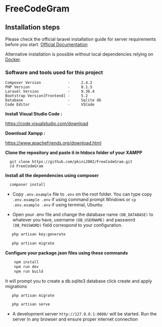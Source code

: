 # FreeCodeGram

## Installation steps

Please check the official laravel installation guide for server requirements before you start. [Official Documentation](https://laravel.com/docs/5.4/installation#installation)

Alternative installation is possible without local dependencies relying on [Docker](#docker). 

### Software and tools used for this project

```
Composer Version            -     2.4.2
PHP Version                 -     8.1.5
Laravel Version             -     9.36.4
Bootstrap Version[Frontend] -     5.2
Database                    -     Sqlite db
Code Editor                 -     VSCode
```

**Install Visual Studio Code :** 

https://code.visualstudio.com/download
   

**Download Xampp :**

https://www.apachefriends.org/download.html 

**Clone the repository and paste it in htdocs folder of your XAMPP**

 ```git
   git clone https://github.com/pkini2002/FreeCodeGram.git
   cd FreeCodeGram
   ```

**Install all the dependencies using composer**

 ```bash
   composer install
   ```

- Copy `.env.example` file to `.env` on the root folder. You can type copy `.env.example .env` if using command prompt Windows or `cp .env.example .env` if using terminal, Ubuntu

- Open your .env file and change the database name `(DB_DATABASE)` to whatever you have, username `(DB_USERNAME)` and password `(DB_PASSWORD)` field correspond to your configuration.


```bash
   php artisan key:generate
```

```bash
   php artisan migrate
```

**Configure your package.json files using these commands**

```bash
    npm install
    npm run dev
    npm run build
```

It will prompt you to create a db.sqlite3 database click create and apply migrations

```bash
   php artisan migrate
```

```bash
   php artisan serve
```

- A development server `http://127.0.0.1:8000/` will be started. Run the server in any browser and ensure proper internet connection